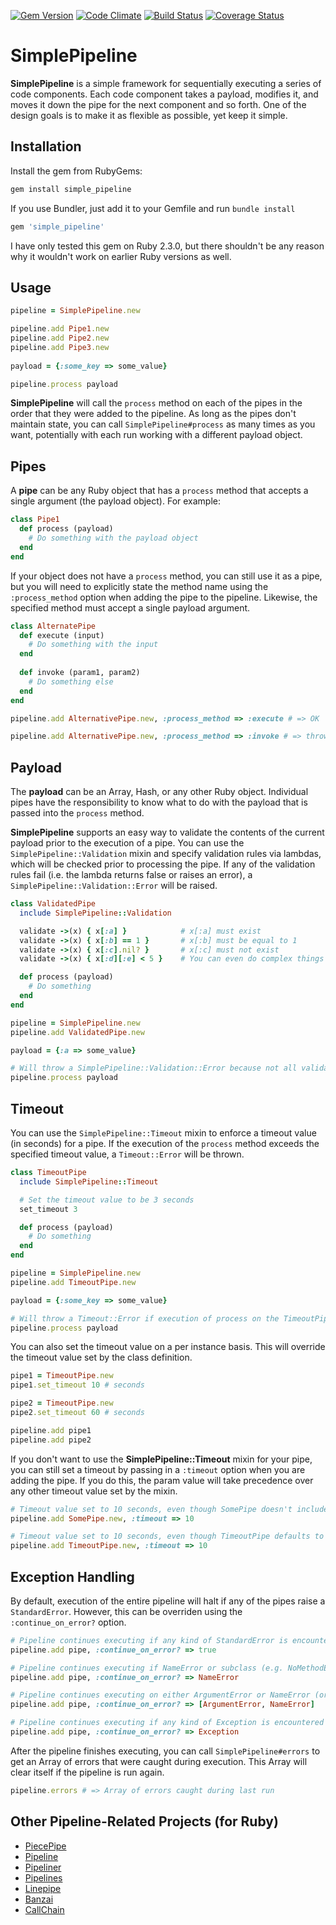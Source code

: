 [![Gem Version](https://badge.fury.io/rb/simple_pipeline.svg)](https://badge.fury.io/rb/simple_pipeline)
[![Code Climate](https://codeclimate.com/github/armchairtheorist/simple_pipeline/badges/gpa.svg)](https://codeclimate.com/github/armchairtheorist/simple_pipeline)
[![Build Status](https://travis-ci.org/armchairtheorist/simple_pipeline.svg?branch=master)](https://travis-ci.org/armchairtheorist/simple_pipeline)
[![Coverage Status](https://coveralls.io/repos/github/armchairtheorist/simple_pipeline/badge.svg?branch=master)](https://coveralls.io/github/armchairtheorist/simple_pipeline?branch=master)

# SimplePipeline

**SimplePipeline** is a simple framework for sequentially executing a series of code components. Each code component takes a payload, modifies it, and moves it down the pipe for the next component and so forth. One of the design goals is to make it as flexible as possible, yet keep it simple.

## Installation

Install the gem from RubyGems:

```bash
gem install simple_pipeline
```

If you use Bundler, just add it to your Gemfile and run `bundle install`

```ruby
gem 'simple_pipeline'
```

I have only tested this gem on Ruby 2.3.0, but there shouldn't be any reason why it wouldn't work on earlier Ruby versions as well.

## Usage

```ruby
pipeline = SimplePipeline.new

pipeline.add Pipe1.new
pipeline.add Pipe2.new
pipeline.add Pipe3.new
        
payload = {:some_key => some_value}

pipeline.process payload
```

**SimplePipeline** will call the ```process``` method on each of the pipes in the order that they were added to the pipeline. As long as the pipes don't maintain state, you can call ```SimplePipeline#process``` as many times as you want, potentially with each run working with a different payload object.

## Pipes

A **pipe** can be any Ruby object that has a ```process``` method that accepts a single argument (the payload object). For example:

```ruby
class Pipe1
  def process (payload)
    # Do something with the payload object
  end
end
```

If your object does not have a ```process``` method, you can still use it as a pipe, but you will need to explicitly state the method name using the ```:process_method``` option when adding the pipe to the pipeline. Likewise, the specified method must accept a single payload argument.

```ruby
class AlternatePipe
  def execute (input)
    # Do something with the input
  end
    
  def invoke (param1, param2)
    # Do something else
  end
end

pipeline.add AlternativePipe.new, :process_method => :execute # => OK

pipeline.add AlternativePipe.new, :process_method => :invoke # => throws ArgumentError
```

## Payload

The **payload** can be an Array, Hash, or any other Ruby object. Individual pipes have the responsibility to know what to do with the payload that is passed into the ```process``` method.

**SimplePipeline** supports an easy way to validate the contents of the current payload prior to the execution of a pipe. You can use the ```SimplePipeline::Validation``` mixin and specify validation rules via lambdas, which will be checked prior to processing the pipe. If any of the validation rules fail (i.e. the lambda returns false or raises an error), a ```SimplePipeline::Validation::Error``` will be raised.

```ruby
class ValidatedPipe
  include SimplePipeline::Validation

  validate ->(x) { x[:a] }            # x[:a] must exist 
  validate ->(x) { x[:b] == 1 }       # x[:b] must be equal to 1
  validate ->(x) { x[:c].nil? }       # x[:c] must not exist
  validate ->(x) { x[:d][:e] < 5 }    # You can even do complex things like this

  def process (payload)
    # Do something
  end
end

pipeline = SimplePipeline.new
pipeline.add ValidatedPipe.new

payload = {:a => some_value}

# Will throw a SimplePipeline::Validation::Error because not all validation rules are satisfied
pipeline.process payload
```

## Timeout

You can use the ```SimplePipeline::Timeout``` mixin to enforce a timeout value (in seconds) for a pipe. If the execution of the ```process``` method exceeds the specified timeout value, a ```Timeout::Error``` will be thrown.

```ruby
class TimeoutPipe
  include SimplePipeline::Timeout

  # Set the timeout value to be 3 seconds
  set_timeout 3 

  def process (payload)
    # Do something
  end
end

pipeline = SimplePipeline.new
pipeline.add TimeoutPipe.new

payload = {:some_key => some_value}

# Will throw a Timeout::Error if execution of process on the TimeoutPipe instance takes longer than 3 seconds
pipeline.process payload
```

You can also set the timeout value on a per instance basis. This will override the timeout value set by the class definition.

```ruby
pipe1 = TimeoutPipe.new
pipe1.set_timeout 10 # seconds

pipe2 = TimeoutPipe.new
pipe2.set_timeout 60 # seconds

pipeline.add pipe1
pipeline.add pipe2
```

If you don't want to use the **SimplePipeline::Timeout** mixin for your pipe, you can still set a timeout by passing in a ```:timeout``` option when you are adding the pipe. If you do this, the param value will take precedence over any other timeout value set by the mixin.

```ruby
# Timeout value set to 10 seconds, even though SomePipe doesn't include SimplePipeline::Timeout
pipeline.add SomePipe.new, :timeout => 10 

# Timeout value set to 10 seconds, even though TimeoutPipe defaults to a timeout of 3 seconds
pipeline.add TimeoutPipe.new, :timeout => 10 
```

## Exception Handling

By default, execution of the entire pipeline will halt if any of the pipes raise a ```StandardError```. However, this can be overriden using the ```:continue_on_error?``` option.

```ruby
# Pipeline continues executing if any kind of StandardError is encountered
pipeline.add pipe, :continue_on_error? => true

# Pipeline continues executing if NameError or subclass (e.g. NoMethodError) is encountered
pipeline.add pipe, :continue_on_error? => NameError

# Pipeline continues executing on either ArgumentError or NameError (or subclass)
pipeline.add pipe, :continue_on_error? => [ArgumentError, NameError]

# Pipeline continues executing if any kind of Exception is encountered - not recommended
pipeline.add pipe, :continue_on_error? => Exception
```

After the pipeline finishes executing, you can call ```SimplePipeline#errors``` to get an Array of errors that were caught during execution. This Array will clear itself if the pipeline is run again.

```ruby
pipeline.errors # => Array of errors caught during last run
```

## Other Pipeline-Related Projects (for Ruby)

* [PiecePipe](https://github.com/atomicobject/piece_pipe)
* [Pipeline](https://github.com/dtsato/pipeline)
* [Pipeliner](https://github.com/spox/pipeliner)
* [Pipelines](https://github.com/sujoyg/pipelines)
* [Linepipe](https://github.com/wimdu/linepipe)
* [Banzai](https://github.com/dejan/banzai)
* [CallChain](https://github.com/csquared/callchain)

